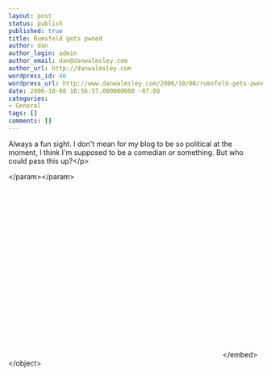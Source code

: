 ```yaml
---
layout: post
status: publish
published: true
title: Rumsfeld gets pwned
author: dan
author_login: admin
author_email: dan@danwalmsley.com
author_url: http://danwalmsley.com
wordpress_id: 46
wordpress_url: http://www.danwalmsley.com/2006/10/08/rumsfeld-gets-pwned/
date: 2006-10-08 16:56:57.000000000 -07:00
categories:
- General
tags: []
comments: []
---
```

<p>Always a fun sight. I don't mean for my blog to be so political at the moment, I think I'm supposed to be a comedian or something. But who could pass this up?<&#47;p>

<object width="425" height="350"><param name="movie" value="http:&#47;&#47;www.youtube.com&#47;v&#47;MInHphR4zBg"><&#47;param><param name="wmode" value="transparent"><&#47;param><embed src="http:&#47;&#47;www.youtube.com&#47;v&#47;MInHphR4zBg" type="application&#47;x-shockwave-flash" wmode="transparent" width="425" height="350"><&#47;embed><&#47;object>
